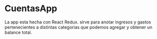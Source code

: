 # CuentasApp

La app esta hecha con React Redux.
sirve para anotar ingresos y gastos pertenecientes a distintas categorias que podemos agregar y obtener un balance total.
